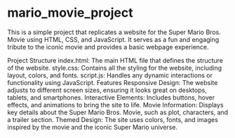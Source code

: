 # mario_movie_project

This is a simple project that replicates a website for the Super Mario Bros. Movie using HTML, CSS, and JavaScript. It serves as a fun and engaging tribute to the iconic movie and provides a basic webpage experience.

Project Structure
index.html: The main HTML file that defines the structure of the website.
style.css: Contains all the styling for the website, including layout, colors, and fonts.
script.js: Handles any dynamic interactions or functionality using JavaScript.
Features
Responsive Design: The website adjusts to different screen sizes, ensuring it looks great on desktops, tablets, and smartphones.
Interactive Elements: Includes buttons, hover effects, and animations to bring the site to life.
Movie Information: Displays key details about the Super Mario Bros. Movie, such as plot, characters, and a trailer section.
Themed Design: The site uses colors, fonts, and images inspired by the movie and the iconic Super Mario universe.
